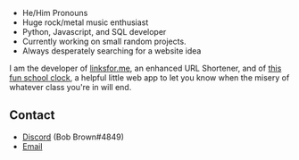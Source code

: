 <!-- <a href="https://sogiai.com" target="_blank">It ain't June but... Happy Pride Month!</a>
 -->
- He/Him Pronouns
- Huge rock/metal music enthusiast
- Python, Javascript, and SQL developer
- Currently working on small random projects.
- Always desperately searching for a website idea

I am the developer of <a href="https://linksfor.me" target="_blank">linksfor.me</a>, an enhanced URL Shortener, and of <a href="https://whenislun.ch" target="_blank">this fun school clock</a>, a helpful little web app to let you know when the misery of whatever class you're in will end.

<!-- ![Alt text](https://spotify-recently-played-readme.vercel.app/api?user=eszcqv55x8d9h5w80xa2ricls)
 -->
## Contact

- [Discord](https://discordapp.com/users/893939197537288265) (Bob Brown#4849)
- [Email](mailto:bob.brown.the.dev@gmail.com)
